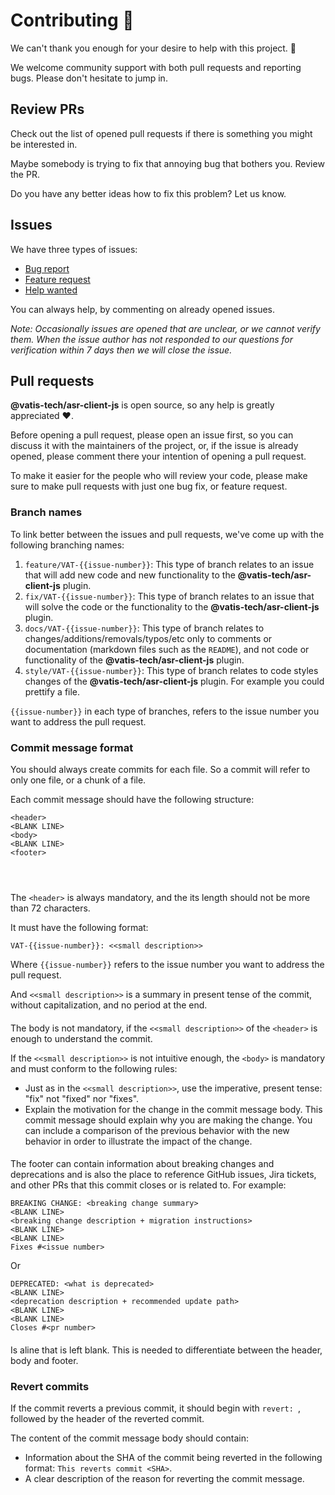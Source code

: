# Contributing 🖖

We can't thank you enough for your desire to help with this project. 🥳

We welcome community support with both pull requests and reporting bugs. Please don't hesitate to jump in.

## Review PRs

Check out the list of opened pull requests if there is something you might be interested in.

Maybe somebody is trying to fix that annoying bug that bothers you. Review the PR.

Do you have any better ideas how to fix this problem? Let us know.

## Issues

We have three types of issues:

- [Bug report](https://github.com/Vatis-Tech/asr-client-js/issues/new?assignees=einazare&labels=bug&template=bug_report.yml&title=%5BBug%5D%3A+)
- [Feature request](https://github.com/Vatis-Tech/asr-client-js/issues/new?assignees=einazare&labels=feature&template=feature_request.yml&title=%5BFeature%5D%3A+)
- [Help wanted](https://github.com/Vatis-Tech/asr-client-js/issues/new?assignees=einazare&labels=help+wanted&template=help_wanted.yml&title=%5BHelp+wanted%5D%3A+)

You can always help, by commenting on already opened issues.

_Note: Occasionally issues are opened that are unclear, or we cannot verify them. When the issue author has not responded to our questions for verification within 7 days then we will close the issue._

## Pull requests

**@vatis-tech/asr-client-js** is open source, so any help is greatly appreciated ❤️.

Before opening a pull request, please open an issue first, so you can discuss it with the maintainers of the project, or, if the issue is already opened, please comment there your intention of opening a pull request.

To make it easier for the people who will review your code, please make sure to make pull requests with just one bug fix, or feature request.

### Branch names

To link better between the issues and pull requests, we've come up with the following branching names:

1. `feature/VAT-{{issue-number}}`: This type of branch relates to an issue that will add new code and new functionality to the **@vatis-tech/asr-client-js** plugin.
2. `fix/VAT-{{issue-number}}`: This type of branch relates to an issue that will solve the code or the functionality to the **@vatis-tech/asr-client-js** plugin.
3. `docs/VAT-{{issue-number}}`: This type of branch relates to changes/additions/removals/typos/etc only to comments or documentation (markdown files such as the `README`), and not code or functionality of the **@vatis-tech/asr-client-js** plugin.
4. `style/VAT-{{issue-number}}`: This type of branch relates to code styles changes of the **@vatis-tech/asr-client-js** plugin. For example you could prettify a file.

`{{issue-number}}` in each type of branches, refers to the issue number you want to address the pull request.

### Commit message format

You should always create commits for each file. So a commit will refer to only one file, or a chunk of a file.

Each commit message should have the following structure:

```
<header>
<BLANK LINE>
<body>
<BLANK LINE>
<footer>
```

#### <header>

The `<header>` is always mandatory, and the its length should not be more than 72 characters.

It must have the following format:

```
VAT-{{issue-number}}: <<small description>>
```

Where `{{issue-number}}` refers to the issue number you want to address the pull request.

And `<<small description>>` is a summary in present tense of the commit, without capitalization, and no period at the end.

#### <body>

The body is not mandatory, if the `<<small description>>` of the `<header>` is enough to understand the commit.

If the `<<small description>>` is not intuitive enough, the `<body>` is mandatory and must conform to the following rules:

- Just as in the `<<small description>>`, use the imperative, present tense: "fix" not "fixed" nor "fixes".
- Explain the motivation for the change in the commit message body. This commit message should explain why you are making the change. You can include a comparison of the previous behavior with the new behavior in order to illustrate the impact of the change.

#### <footer>

The footer can contain information about breaking changes and deprecations and is also the place to reference GitHub issues, Jira tickets, and other PRs that this commit closes or is related to. For example:

```
BREAKING CHANGE: <breaking change summary>
<BLANK LINE>
<breaking change description + migration instructions>
<BLANK LINE>
<BLANK LINE>
Fixes #<issue number>
```

Or

```
DEPRECATED: <what is deprecated>
<BLANK LINE>
<deprecation description + recommended update path>
<BLANK LINE>
<BLANK LINE>
Closes #<pr number>
```

#### <BLANK LINE>

Is aline that is left blank. This is needed to differentiate between the header, body and footer.

### Revert commits

If the commit reverts a previous commit, it should begin with `revert: `, followed by the header of the reverted commit.

The content of the commit message body should contain:

- Information about the SHA of the commit being reverted in the following format: `This reverts commit <SHA>`.
- A clear description of the reason for reverting the commit message.
